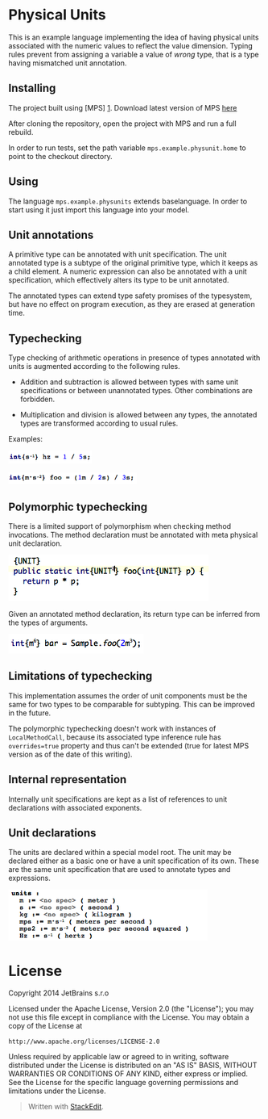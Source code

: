 Physical Units
================

This is an example language implementing the idea of having physical units associated with the numeric values to reflect the value dimension. Typing rules prevent from assigning a variable a value of _wrong_ type, that is a type having mismatched unit annotation.

Installing
----------

The project built using [MPS] [1]. Download latest version of MPS [here][2]

After cloning the repository, open the project with MPS and run a full rebuild.

In order to run tests, set the path variable `mps.example.physunit.home` to point to the checkout directory.

Using
-----

The language `mps.example.physunits` extends baselanguage. In order to start using it just import this language into your model. 

Unit annotations
----------------

A primitive type can be annotated with unit specification. The unit annotated type is a subtype of the original primitive type, which it keeps as a child element. A numeric expression can also be annotated with a unit specification, which effectively alters its type to be unit annotated.

The annotated types can extend type safety promises of the typesystem, but have no effect on program execution, as they are erased at generation time.

Typechecking
------------

Type checking of arithmetic operations in presence of types annotated with units is augmented according to the following rules. 

- Addition and subtraction is allowed between types with same unit specifications or between unannotated types. Other combinations are forbidden. 

- Multiplication and division is allowed between any types, the annotated types are transformed according to usual rules. 

Examples: 

![](img/example1.png)

![](img/example2.png)


Polymorphic typechecking
------------------------

There is a limited support of polymorphism when checking method invocations. The method declaration must be annotated with meta physical unit declaration. 

![](img/example4.png)

Given an annotated method declaration, its return type can be inferred from the types of arguments. 

![](img/example5.png)


Limitations of typechecking
---------------------------

This implementation assumes the order of unit components must be the same for two types to be comparable for subtyping. This can be improved in the future. 

The polymorphic typechecking doesn't work with instances of `LocalMethodCall`, because its associated type inference rule has `overrides=true` property and thus can't be extended (true for latest MPS version as of the date of this writing). 


Internal representation
-----------------------

Internally unit specifications are kept as a list of references to unit declarations with associated exponents. 

Unit declarations
-----------------

The units are declared within a special model root. The unit may be declared either as a basic one or have a unit specification of its own. These are the same unit specification that are used to annotate types and expressions.


![](img/example3.png)



License
=======

Copyright 2014 JetBrains s.r.o

Licensed under the Apache License, Version 2.0 (the "License"); you may not use this file except in compliance with the License. You may obtain a copy of the License at

    http://www.apache.org/licenses/LICENSE-2.0

Unless required by applicable law or agreed to in writing, software distributed under the License is distributed on an "AS IS" BASIS, WITHOUT WARRANTIES OR CONDITIONS OF ANY KIND, either express or implied.  See the License for the specific language governing permissions and limitations under the License.  



> Written with [StackEdit](https://stackedit.io/).

  [1]: http://www.jetbrains.com/mps/
  [2]: http://www.jetbrains.com/mps/download/index.html
